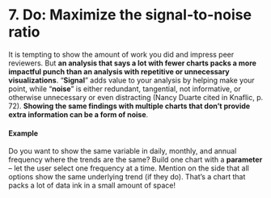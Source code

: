 # 7. Do: Maximize the signal-to-noise ratio

It is tempting to show the amount of work you did and impress peer reviewers. But **an analysis that says a lot with fewer charts packs a more impactful punch than an analysis with repetitive or unnecessary visualizations**. “**Signal**” adds value to your analysis by helping make your point, while “**noise**” is either redundant, tangential, not informative, or otherwise unnecessary or even distracting (Nancy Duarte cited in Knaflic, p. 72). **Showing the same findings with multiple charts that don’t provide extra information can be a form of noise**.

#### Example

Do you want to show the same variable in daily, monthly, and annual frequency where the trends are the same? Build one chart with a **parameter** – let the user select one frequency at a time. Mention on the side that all options show the same underlying trend (if they do). That’s a chart that packs a lot of data ink in a small amount of space!
